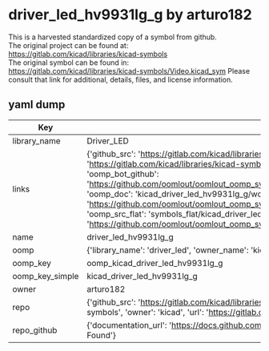 # driver_led_hv9931lg_g by arturo182  
This is a harvested standardized copy of a symbol from github.  
The original project can be found at:  
https://gitlab.com/kicad/libraries/kicad-symbols  
The original symbol can be found in:
https://gitlab.com/kicad/libraries/kicad-symbols/Video.kicad_sym
Please consult that link for additional, details, files, and license information.  
## yaml dump  
| Key | Value |  
| --- | --- |  
| library_name | Driver_LED |  
| links | {'github_src': 'https://gitlab.com/kicad/libraries/kicad-symbols/Video.kicad_sym', 'github_src_repo': 'https://gitlab.com/kicad/libraries/kicad-symbols', 'oomp_bot': 'kicad_driver_led_hv9931lg_g/working', 'oomp_bot_github': 'https://github.com/oomlout/oomlout_oomp_symbol_bot/tree/main/kicad_driver_led_hv9931lg_g/working', 'oomp_doc': 'kicad_driver_led_hv9931lg_g/working', 'oomp_doc_github': 'https://github.com/oomlout/oomlout_oomp_symbol_doc/tree/main/kicad_driver_led_hv9931lg_g/working', 'oomp_src_flat': 'symbols_flat/kicad_driver_led_hv9931lg_g/working', 'oomp_src_flat_github': 'https://github.com/oomlout/oomlout_oomp_symbol_src/tree/main/kicad_driver_led_hv9931lg_g/working'} |  
| name | driver_led_hv9931lg_g |  
| oomp | {'library_name': 'driver_led', 'owner_name': 'kicad', 'symbol_name': 'driver_led_hv9931lg_g'} |  
| oomp_key | oomp_kicad_driver_led_hv9931lg_g |  
| oomp_key_simple | kicad_driver_led_hv9931lg_g |  
| owner | arturo182 |  
| repo | {'github_src': 'https://gitlab.com/kicad/libraries/kicad-symbols/Video.kicad_sym', 'name': 'libraries/kicad-symbols', 'owner': 'kicad', 'url': 'https://gitlab.com/kicad/libraries/kicad-symbols'} |  
| repo_github | {'documentation_url': 'https://docs.github.com/rest/repos/repos#get-a-repository', 'message': 'Not Found'} |  

